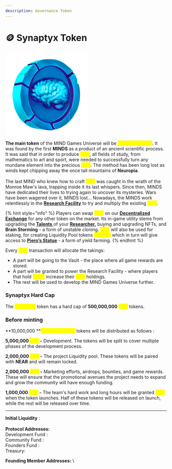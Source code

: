 ```yaml
---
description: Governance Token
---
```


# 🪙 Synaptyx Token

![](<../.gitbook/assets/BrainCell - 256.png>)

**The main token** of the MIND Games Universe will be <mark style="color:yellow;">**Synaptyx \[STX]**</mark>. It was found by the first **MINDS** as a product of an ancient scientific process. It was said that in order to produce <mark style="color:yellow;">**STX**</mark>, all fields of study, from mathematics to art and sport, were needed to successfully turn any mundane element into the precious <mark style="color:yellow;">**STX**</mark>. The method has been long lost as winds kept chipping away the once tall mountains of **Neuropia**. \
\
The last MIND who knew how to craft <mark style="color:yellow;">**STX**</mark> was caught in the wrath of the Monroe Maw's lava, trapping inside it its last whispers. Since then, MINDS have dedicated their lives to trying again to uncover its mysteries. Wars have been wagered over it, MINDS lost… Nowadays, the MINDS work relentlessly in the [**Research Facility**](research-facility.md) to try and multiply the existing <mark style="color:yellow;">**STX**</mark>.

{% hint style="info" %}
Players can swap <mark style="color:yellow;">**STX**</mark> on our [**Decentralized Exchange**](decentralized-exchange.md) for any other token on the market. Its in-game utility stems from upgrading the [**Talents** ](../learn/game-basics/nfts/your-researcher/talents/)of your [**Researcher**](../learn/game-basics/nfts/your-researcher/)**,** buying and upgrading NFTs, and **Brain Storming** - a form of unstable cloning. <mark style="color:yellow;">**STX**</mark> will also be used for staking, for creating Liquidity Pool tokens <mark style="color:yellow;">**STX-LP**</mark> which in turn will give access to [**Piero’s Statue**](pieros-statue.md) - a form of yield farming.
{% endhint %}

Every <mark style="color:yellow;">**STX**</mark> transaction will allocate the takings:&#x20;

* A part will be going to the Vault - the place where all game rewards are stored.
* A part will be granted to power the Research Facility - where players that hold <mark style="color:yellow;">**xSTX**</mark> increase their <mark style="color:yellow;">**STX**</mark> holdings.
* The rest will be used to develop the MIND Games Universe further.

### Synaptyx Hard Cap

The <mark style="color:yellow;">**Synaptyx**</mark> token has a hard cap of **500,000,000** <mark style="color:yellow;">**STX**</mark> tokens.&#x20;

### Before minting&#x20;

**10,000,000 **<mark style="color:yellow;">**Synaptyx \[STX]**</mark> tokens will be distributed as follows :&#x20;

**5,000,000 **<mark style="color:yellow;">**STX**</mark>** -** Development. The tokens will be split to cover multiple phases of the development process.&#x20;

**2,000,000 **<mark style="color:yellow;">**STX**</mark>** -** The project Liquidity pool. These tokens will be paired with **NEAR** and will remain locked.

**2,000,000 **<mark style="color:yellow;">**STX**</mark>** -** Marketing efforts, airdrops, bounties, and game rewards. These will ensure that the promotional avenues the project needs to expand and grow the community will have enough funding.

**1,000,000 **<mark style="color:yellow;">**STX**</mark>** -** The team's hard work and long hours will be granted <mark style="color:yellow;">**STX**</mark> when the token launches. Half of these tokens will be released on launch, while the rest will be released over time.

****

**Initial Liquidity** :\
\
**Protocol Addresses:** \
Development Fund : \
Community Fund : \
Founders Fund : \
Treasury:&#x20;

**Founding Member Addresses:** \
